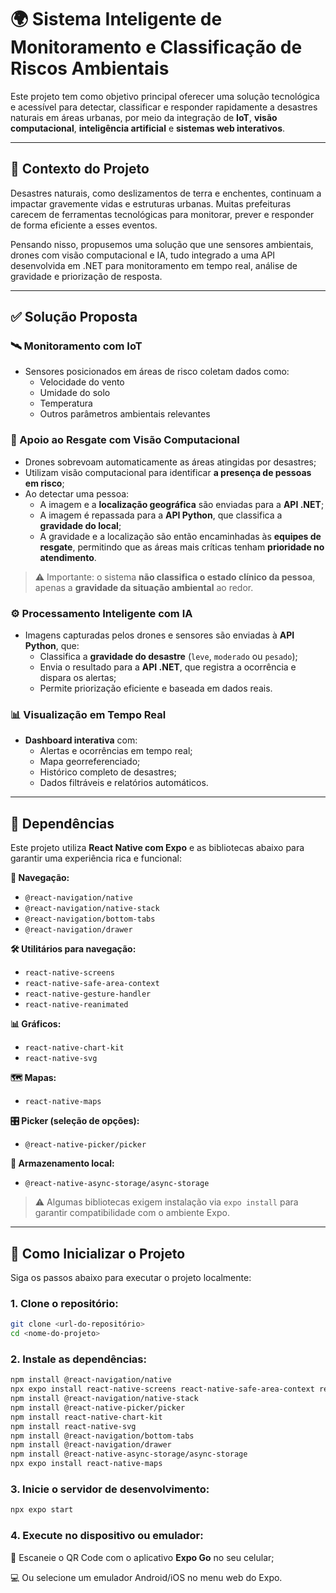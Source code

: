 # 🌍 Sistema Inteligente de Monitoramento e Classificação de Riscos Ambientais

Este projeto tem como objetivo principal oferecer uma solução tecnológica e acessível para detectar, classificar e responder rapidamente a desastres naturais em áreas urbanas, por meio da integração de **IoT**, **visão computacional**, **inteligência artificial** e **sistemas web interativos**.

---

## 🧠 Contexto do Projeto

Desastres naturais, como deslizamentos de terra e enchentes, continuam a impactar gravemente vidas e estruturas urbanas. Muitas prefeituras carecem de ferramentas tecnológicas para monitorar, prever e responder de forma eficiente a esses eventos.

Pensando nisso, propusemos uma solução que une sensores ambientais, drones com visão computacional e IA, tudo integrado a uma API desenvolvida em .NET para monitoramento em tempo real, análise de gravidade e priorização de resposta.

---

## ✅ Solução Proposta

### 🛰️ Monitoramento com IoT
- Sensores posicionados em áreas de risco coletam dados como:
  - Velocidade do vento
  - Umidade do solo
  - Temperatura
  - Outros parâmetros ambientais relevantes

### 🚁 Apoio ao Resgate com Visão Computacional
- Drones sobrevoam automaticamente as áreas atingidas por desastres;
- Utilizam visão computacional para identificar **a presença de pessoas em risco**;
- Ao detectar uma pessoa:
  - A imagem e a **localização geográfica** são enviadas para a **API .NET**;
  - A imagem é repassada para a **API Python**, que classifica a **gravidade do local**;
  - A gravidade e a localização são então encaminhadas às **equipes de resgate**, permitindo que as áreas mais críticas tenham **prioridade no atendimento**.

> ⚠️ Importante: o sistema **não classifica o estado clínico da pessoa**, apenas a **gravidade da situação ambiental** ao redor.

### ⚙️ Processamento Inteligente com IA
- Imagens capturadas pelos drones e sensores são enviadas à **API Python**, que:
  - Classifica a **gravidade do desastre** (`leve`, `moderado` ou `pesado`);
  - Envia o resultado para a **API .NET**, que registra a ocorrência e dispara os alertas;
  - Permite priorização eficiente e baseada em dados reais.

### 📊 Visualização em Tempo Real
- **Dashboard interativa** com:
  - Alertas e ocorrências em tempo real;
  - Mapa georreferenciado;
  - Histórico completo de desastres;
  - Dados filtráveis e relatórios automáticos.

---

## 🧩 Dependências

Este projeto utiliza **React Native com Expo** e as bibliotecas abaixo para garantir uma experiência rica e funcional:

**🔀 Navegação:**
- `@react-navigation/native`
- `@react-navigation/native-stack`
- `@react-navigation/bottom-tabs`
- `@react-navigation/drawer`

**🛠️ Utilitários para navegação:**
- `react-native-screens`
- `react-native-safe-area-context`
- `react-native-gesture-handler`
- `react-native-reanimated`

**📊 Gráficos:**
- `react-native-chart-kit`
- `react-native-svg`

**🗺️ Mapas:**
- `react-native-maps`

**🎛️ Picker (seleção de opções):**
- `@react-native-picker/picker`

**💾 Armazenamento local:**
- `@react-native-async-storage/async-storage`

> ⚠️ Algumas bibliotecas exigem instalação via `expo install` para garantir compatibilidade com o ambiente Expo.

---

## 🚀 Como Inicializar o Projeto

Siga os passos abaixo para executar o projeto localmente:

### 1. Clone o repositório:
```bash
git clone <url-do-repositório>
cd <nome-do-projeto>
```

###  2. Instale as dependências:
```bash
npm install @react-navigation/native
npx expo install react-native-screens react-native-safe-area-context react-native-gesture-handler react-native-reanimated
npm install @react-navigation/native-stack
npm install @react-native-picker/picker
npm install react-native-chart-kit
npm install react-native-svg
npm install @react-navigation/bottom-tabs
npm install @react-navigation/drawer
npm install @react-native-async-storage/async-storage
npx expo install react-native-maps
```

### 3. Inicie o servidor de desenvolvimento:
```bash
npx expo start
```

### 4. Execute no dispositivo ou emulador:  

📱 Escaneie o QR Code com o aplicativo **Expo Go** no seu celular;  

💻 Ou selecione um emulador Android/iOS no menu web do Expo.
